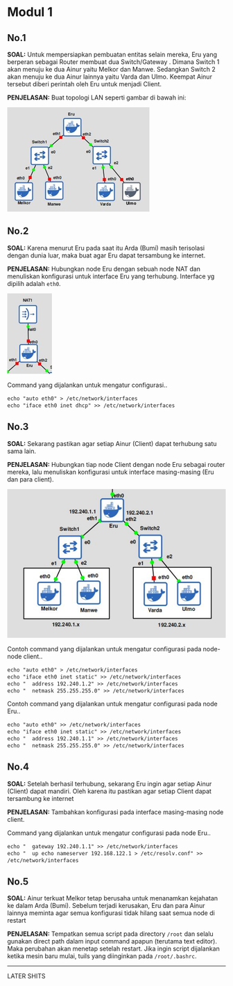 # Modul 1

## No.1
**SOAL:** Untuk mempersiapkan pembuatan entitas selain mereka, Eru yang berperan sebagai Router membuat dua Switch/Gateway . Dimana Switch 1 akan menuju ke dua Ainur yaitu Melkor dan Manwe. Sedangkan Switch 2 akan menuju ke dua Ainur lainnya yaitu Varda dan Ulmo. Keempat Ainur tersebut diberi perintah oleh Eru untuk menjadi Client.

**PENJELASAN:** Buat topologi LAN seperti gambar di bawah ini:

<img alt="modul-1_1.jpg" src="img/modul-1_1.jpg" />

## No.2
**SOAL:** Karena menurut Eru pada saat itu Arda (Bumi) masih terisolasi dengan dunia luar, maka buat agar Eru dapat tersambung ke internet.

**PENJELASAN:**  Hubungkan node Eru dengan sebuah node NAT dan menuliskan konfigurasi untuk interface Eru yang terhubung. Interface yg dipilih adalah `eth0`.

<img alt="modul-1_2.jpg" src="img/modul-1_2.jpg" />

Command yang dijalankan untuk mengatur configurasi..
```
echo "auto eth0" > /etc/network/interfaces
echo "iface eth0 inet dhcp" >> /etc/network/interfaces
```

## No.3
**SOAL:** Sekarang pastikan agar setiap Ainur (Client) dapat terhubung satu sama lain.

**PENJELASAN:**  Hubungkan tiap node Client dengan node Eru sebagai router mereka, lalu menuliskan konfigurasi untuk interface masing-masing (Eru dan para client).

<img alt="modul-1_2.jpg" src="img/modul-1_3.jpg" />

Contoh command yang dijalankan untuk mengatur configurasi pada node-node client..
```
echo "auto eth0" > /etc/network/interfaces
echo "iface eth0 inet static" >> /etc/network/interfaces
echo "	address 192.240.1.2" >> /etc/network/interfaces
echo "	netmask 255.255.255.0" >> /etc/network/interfaces
```

Contoh command yang dijalankan untuk mengatur configurasi pada node Eru..
```
echo "auto eth0" >> /etc/network/interfaces
echo "iface eth0 inet static" >> /etc/network/interfaces
echo "	address 192.240.1.1" >> /etc/network/interfaces
echo "	netmask 255.255.255.0" >> /etc/network/interfaces
```

## No.4
**SOAL:** Setelah berhasil terhubung, sekarang Eru ingin agar setiap Ainur (Client) dapat mandiri. Oleh karena itu pastikan agar setiap Client dapat tersambung ke internet

**PENJELASAN:**  Tambahkan konfigurasi pada interface masing-masing node client.

Command yang dijalankan untuk mengatur configurasi pada node Eru..
```
echo "	gateway 192.240.1.1" >> /etc/network/interfaces
echo "	up echo nameserver 192.168.122.1 > /etc/resolv.conf" >> /etc/network/interfaces
```

## No.5
**SOAL:** Ainur terkuat Melkor tetap berusaha untuk menanamkan kejahatan ke dalam Arda (Bumi). Sebelum terjadi kerusakan, Eru dan para Ainur lainnya meminta agar semua konfigurasi tidak hilang saat semua node di restart

**PENJELASAN:**  Tempatkan semua script pada directory `/root` dan selalu gunakan direct path dalam input command apapun (terutama text editor). Maka perubahan akan menetap setelah restart. Jika ingin script dijalankan ketika mesin baru mulai, tuils yang diinginkan pada `/root/.bashrc`.

---------
LATER SHITS

